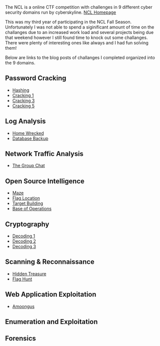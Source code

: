 <!-- ---
layout: page
title: Nation Cyber League - Fall 2020 Season
--- -->

<p class="message">
  The NCL is a online CTF competition with challenges in 9 different cyber security domains run by cyberskyline.
  <a href="https://nationalcyberleague.org/">NCL Homepage</a>
</p>

This was my third year of participating in the NCL Fall Season. Unfortunately I was not able to spend a siginificant amount of time on the challanges due to an increased work load and several projects being due that weekend however I still found time to knock out some challanges. There were plenty of interesting ones like always and I had fun solving them!

Below are links to the blog posts of challanges I completed organized into the 9 domains.

## Password Cracking
* [Hashing](https://lukej2680.github.io/2020/10/26/hashing/)
* [Cracking 1](https://lukej2680.github.io/2020/10/26/cracking_1/)
* [Cracking 3](https://lukej2680.github.io/2020/10/26/cracking_3/)
* [Cracking 5](https://lukej2680.github.io/2020/10/26/cracking_5/)

## Log Analysis
* [Home Wrecked](https://lukej2680.github.io/2020/10/26/home_wrecked/)
* [Database Backup](https://lukej2680.github.io/2020/10/26/database_backup/)

## Network Traffic Analysis
* [The Group Chat](https://lukej2680.github.io/2020/10/26/the_group_chat/)

## Open Source Intelligence
* [Maze](https://lukej2680.github.io/2020/10/26/maze/)
* [Flag Location](https://lukej2680.github.io/2020/10/26/flag_location/)
* [Target Building](https://lukej2680.github.io/2020/10/26/target_building/)
* [Base of Operations](https://lukej2680.github.io/2020/10/26/base_of_operations/)

## Cryptography
* <a href="https://lukej2680.github.io/2020/10/26/decoding_1/">Decoding 1</a>
* <a href="https://lukej2680.github.io/2020/10/26/decoding_2/">Decoding 2</a>
* <a href="https://lukej2680.github.io/2020/10/26/decoding_3/">Decoding 3</a>

## Scanning & Reconnaissance
* [Hidden Treasure](https://lukej2680.github.io/2020/10/26/hidden_treasure/)
* [Flag Hunt](https://lukej2680.github.io/2020/10/26/flag_hunt/)

## Web Application Exploitation 
* [Amoongus](https://lukej2680.github.io/2020/10/26/amoongus/)

## Enumeration and Exploitation

## Forensics
